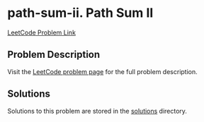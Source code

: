 # path-sum-ii. Path Sum II

[LeetCode Problem Link](https://leetcode.com/problems/path_sum_ii/)

## Problem Description

Visit the [LeetCode problem page](https://leetcode.com/problems/path_sum_ii/) for the full problem description.

## Solutions

Solutions to this problem are stored in the [solutions](./solutions) directory.
